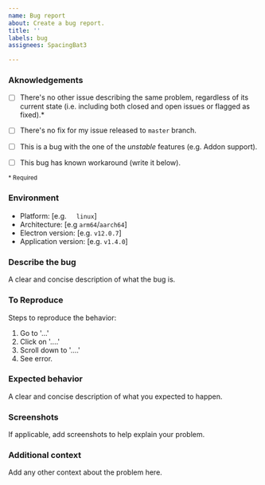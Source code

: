 ```yaml
---
name: Bug report
about: Create a bug report.
title: ''
labels: bug
assignees: SpacingBat3

---
```


### Aknowledgements ###

- [ ] There's no other issue describing the same problem, regardless of its current state (i.e. including both closed and open issues or flagged as fixed).\*
- [ ] There's no fix for my issue released to `master` branch.
- [ ] This is a bug with the one of the *unstable* features (e.g. Addon support).
- [ ] This bug has known workaround (write it below).


<sub>* Required</sub>

### Environment ###
<!--
    Make sure you have entered details below to make it clean
    what is your current enviroment
-->
 - Platform: [e.g. [<img src="https://upload.wikimedia.org/wikipedia/commons/3/3c/TuxFlat.svg" height=16px/>](https://www.kernel.org)`linux`]
 - Architecture: [e.g `arm64`/`aarch64`]
 - Electron version: [e.g. `v12.0.7`]
 - Application version: [e.g. `v1.4.0`]

### Describe the bug ###
A clear and concise description of what the bug is.

### To Reproduce ###
Steps to reproduce the behavior:
1. Go to '...'
2. Click on '....'
3. Scroll down to '....'
4. See error.

### Expected behavior ###
A clear and concise description of what you expected to happen.

### Screenshots ###
If applicable, add screenshots to help explain your problem.

### Additional context ###
Add any other context about the problem here.

<!--

### Workarounds ###
Write any alternative method/s that can be reproduced to fix this issue until it will be fixed in code and/or releases.

-->